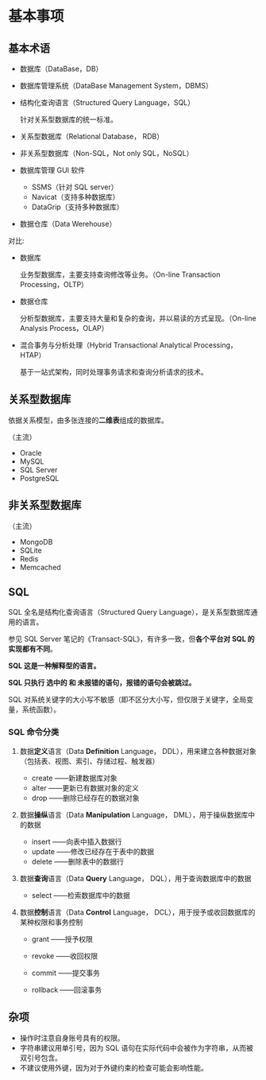 # 基本事项

## 基本术语

- 数据库（DataBase，DB）

- 数据库管理系统（DataBase Management System，DBMS）

- 结构化查询语言（Structured Query Language，SQL）

	针对关系型数据库的统一标准。

- 关系型数据库（Relational Database， RDB）

- 非关系型数据库（Non-SQL，Not only SQL，NoSQL）

- 数据库管理 GUI 软件

	- SSMS（针对 SQL server）
	- Navicat（支持多种数据库）
	- DataGrip（支持多种数据库）
	
- 数据仓库（Data Werehouse）


对比:

- 数据库

	业务型数据库，主要支持查询修改等业务。（On-line Transaction Processing，OLTP）

- 数据仓库

	分析型数据库，主要支持大量和复杂的查询，并以易读的方式呈现。（On-line Analysis Process，OLAP）
	
- 混合事务与分析处理（Hybrid Transactional Analytical Processing，HTAP）

  基于一站式架构，同时处理事务请求和查询分析请求的技术。

## 关系型数据库

依据关系模型，由多张连接的**二维表**组成的数据库。

（主流）

- Oracle
- MySQL
- SQL Server
- PostgreSQL

## 非关系型数据库

（主流）

- MongoDB
- SQLite
- Redis
- Memcached

## SQL

SQL 全名是结构化查询语言（Structured Query Language），是关系型数据库通用的语言。

参见 SQL Server 笔记的《Transact-SQL》，有许多一致，但**各个平台对 SQL 的实现都有不同**。

**SQL 这是一种解释型的语言。**

**SQL 只执行 选中的 和 未报错的语句，报错的语句会被跳过。**

SQL 对系统关键字的大小写不敏感（即不区分大小写，但仅限于关键字，全局变量，系统函数）。

### SQL 命令分类


1. 数据**定义**语言（Data **Definition** Language， DDL），用来建立各种数据对象（包括表、视图、索引、存储过程、触发器）

	- create  ——新建数据库对象
	- alter  ——更新已有数据对象的定义
	- drop  ——删除已经存在的数据对象

2. 数据**操纵**语言（Data **Manipulation** Language， DML），用于操纵数据库中的数据

	- insert  ——向表中插入数据行
	- update  ——修改已经存在于表中的数据
	- delete  ——删除表中的数据行

3. 数据**查询**语言（Data **Query** Language， DQL），用于查询数据库中的数据

	- select  ——检索数据库中的数据

4. 数据**控制**语言（Data **Control** Language， DCL），用于授予或收回数据库的某种权限和事务控制

	- grant  ——授予权限

	- revoke  ——收回权限
	- commit  ——提交事务
	- rollback  ——回滚事务

## 杂项

- 操作时注意自身账号具有的权限。
- 字符串建议用单引号，因为 SQL 语句在实际代码中会被作为字符串，从而被双引号包含。
- 不建议使用外键，因为对于外键约束的检查可能会影响性能。